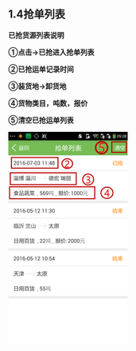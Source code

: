 ## **1.4抢单列表**

**已抢货源列表说明**

**①点击→已抢进入抢单列表**

**②已抢运单记录时间**

**③装货地→卸货地**

**④货物类目，吨数，报价**

**⑤清空已抢运单列表**

![](/assets/抢单列表12.png)

